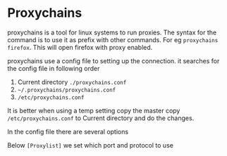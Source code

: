 # Proxychains

proxychains is a tool for linux systems to run proxies. The syntax for the command is to use it as prefix with other commands.
For eg `proxychains firefox`. This will open firefox with proxy enabled.

proxychains use a config file to setting up the connection. it searches for the config file in following order
1. Current directory `./proxychains.conf`
2. `~/.proxychains/proxychains.conf`
3. `/etc/proxychains.conf`

It is better when using a temp setting copy the master copy `/etc/proxychains.conf` to Current directory and do the changes.

In the config file there are several options

Below `[Proxylist]` we set which port and protocol to use
